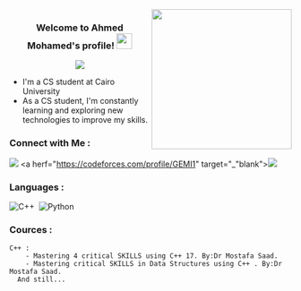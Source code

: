 
<img width="250" align="right" src="https://c.tenor.com/_DOBjnGspYAAAAAM/code-coding.gif">

<h3 align="center">
  Welcome to Ahmed Mohamed's profile!
  <img src="https://media.giphy.com/media/hvRJCLFzcasrR4ia7z/giphy.gif" width="28">
</h3>

<!-- Typing SVG by DenverCoder1 - https://github.com/DenverCoder1/readme-typing-svg -->
<p align="center">
  <a href="https://github.com/DenverCoder1/readme-typing-svg"><img src="https://readme-typing-svg.herokuapp.com/?lines=Software%20Engineer;Always%20learning%20new%20things&font=Fira%20Code&center=true&width=440&height=45&color=f75c7e&vCenter=true&size=22"></a>
</p> 

-  I'm a CS student at Cairo University
- As a CS student, I'm constantly learning and exploring new technologies to improve my skills.


### Connect with Me :

<a href="https://linkedin.com/in/ahmed-mohamed-59ba47251" target="_blank"><img src="https://img.shields.io/badge/-Ahmed%20Mohamed-0077B5?style=for-the-badge&logo=Linkedin&logoColor=white"/></a>
<a herf="https://codeforces.com/profile/GEMI1" target="_"blank"><img src = "https://img.shields.io/badge/-GEMI1%20-#FFFFFF?style=for-the-badge&logo=Codeforces&logoColor=Yellow&logoColor=Red&logoColor=Blue"/></a>

### Languages :
![C++](https://img.shields.io/badge/-C++%20-05122A?style=flat&logo=C++)&nbsp;
![Python](https://img.shields.io/badge/-Python%20-05122A?style=flat&logo=python)&nbsp;


### Cources :
    C++ : 
        - Mastering 4 critical SKILLS using C++ 17. By:Dr Mostafa Saad.
        - Mastering critical SKILLS in Data Structures using C++ . By:Dr Mostafa Saad.
      And still... 


<br>

